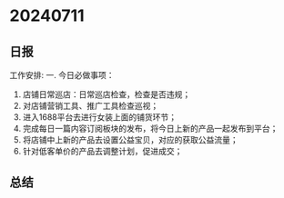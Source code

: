 # 20240711

## 日报
工作安排:
一. 今日必做事项：
1. 店铺日常巡店：日常巡店检查，检查是否违规；
2. 对店铺营销工具、推广工具检查巡视；
3. 进入1688平台去进行女装上面的铺货环节；
4. 完成每日一篇内容订阅板块的发布，将今日上新的产品一起发布到平台；
5. 将店铺中上新的产品去设置公益宝贝，对应的获取公益流量；
6. 针对低客单价的产品去调整计划，促进成交；

## 总结